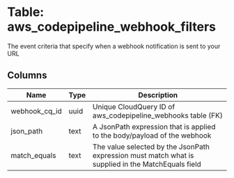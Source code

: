 
# Table: aws_codepipeline_webhook_filters
The event criteria that specify when a webhook notification is sent to your URL
## Columns
| Name        | Type           | Description  |
| ------------- | ------------- | -----  |
|webhook_cq_id|uuid|Unique CloudQuery ID of aws_codepipeline_webhooks table (FK)|
|json_path|text|A JsonPath expression that is applied to the body/payload of the webhook|
|match_equals|text|The value selected by the JsonPath expression must match what is supplied in the MatchEquals field|
